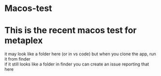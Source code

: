 # Macos-test
# This is the recent macos test for metaplex

it may look like a folder here (or in vs code) but when you clone the app, run it from finder   
if it still looks like a folder in finder you can create an issue reporting that here   

